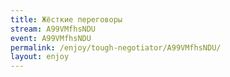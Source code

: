 ```yaml
---
title: Жёсткие переговоры
stream: A99VMfhsNDU
event: A99VMfhsNDU
permalink: /enjoy/tough-negotiator/A99VMfhsNDU/
layout: enjoy
---
```

